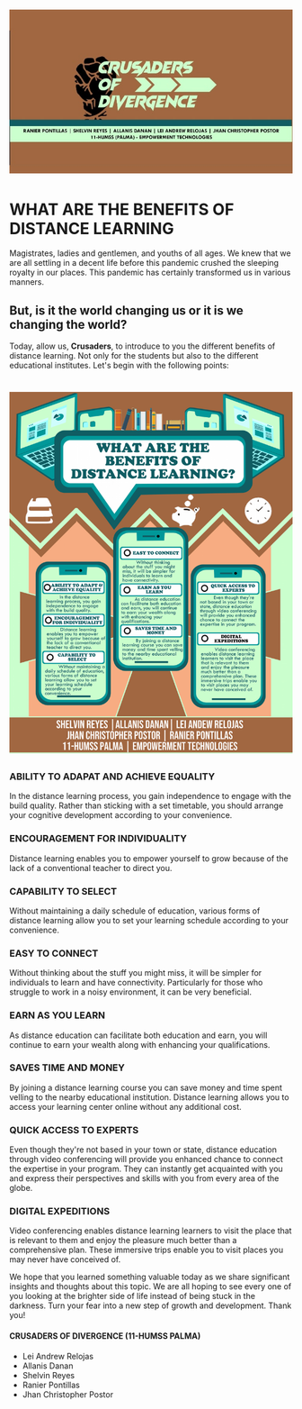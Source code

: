 <h1 align="center">
	<img src="cover.jpg" alt="Blanket"/><br>
</h1>

# WHAT ARE THE BENEFITS OF DISTANCE LEARNING
Magistrates, ladies and gentlemen, and youths of all ages. We knew that we are all settling in a decent life before this pandemic crushed the sleeping royalty in our places. This pandemic has certainly transformed us in various manners. 
  
## But, is it the world changing us or it is we changing the world?

Today, allow us, **Crusaders**, to introduce to you the different benefits of distance learning. Not only for the students but also to the different educational institutes. Let's begin with the following points:

<h1 align="center">
	<img src="infographics.jpg" alt="Blanket" style="max-width=100%;"/><br>
</h1>

### ABILITY TO ADAPAT AND ACHIEVE EQUALITY
In the distance learning process, you gain independence to engage with the build quality. Rather than sticking with a set timetable, you should arrange your cognitive development according to your convenience.

### ENCOURAGEMENT FOR INDIVIDUALITY
Distance learning enables you to empower yourself to grow because of the lack of a conventional teacher to direct you.

### CAPABILITY TO SELECT
Without maintaining a daily schedule of education, various forms of distance learning allow you to set your learning schedule according to your convenience.

### EASY TO CONNECT
Without thinking about the stuff you might miss, it will be simpler for individuals to learn and have connectivity. Particularly for those who struggle to work in a noisy environment, it can be very beneficial.

### EARN AS YOU LEARN
As distance education can facilitate both education and earn, you will continue to earn your wealth along with enhancing your qualifications.

### SAVES TIME AND MONEY
By joining a distance learning course you can save money and time spent velling to the nearby educational institution. Distance learning allows you to access your learning center online without any additional cost.

### QUICK ACCESS TO EXPERTS
Even though they're not based in your town or state, distance education through video conferencing will provide you enhanced chance to connect the expertise in your program. They can instantly get acquainted with you and express their perspectives and skills with you from every area of the globe.

### DIGITAL EXPEDITIONS
Video conferencing enables distance learning learners to visit the place that is relevant to them and enjoy the pleasure much better than a comprehensive plan. These immersive trips enable you to visit places you may never have conceived of.

We hope that you learned something valuable today as we share significant insights and thoughts about this topic. We are all hoping to see every one of you looking at the brighter side of life instead of being stuck in the darkness. Turn your fear into a new step of growth and development. Thank you!

#### CRUSADERS OF DIVERGENCE (11-HUMSS PALMA)
  * Lei Andrew Relojas
  * Allanis Danan
  * Shelvin Reyes
  * Ranier Pontillas
  * Jhan Christopher Postor
